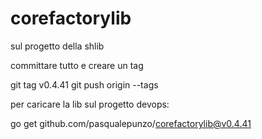 # corefactorylib

sul progetto della shlib 

committare tutto e creare un tag

git tag v0.4.41
git push origin --tags


 

 

per caricare la lib sul progetto devops:

go get github.com/pasqualepunzo/corefactorylib@v0.4.41

